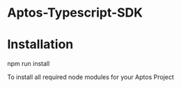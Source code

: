 # Aptos-Typescript-SDK

# Installation
npm run install

To install all required node modules for your Aptos Project
